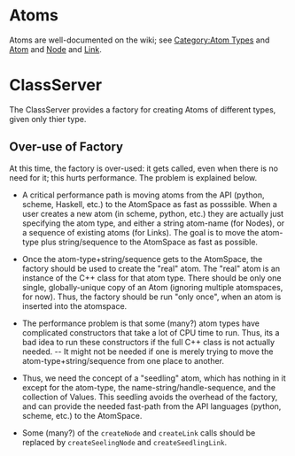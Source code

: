 
Atoms
=====
Atoms are well-documented on the wiki; see
[Category:Atom Types](http://wiki.opencog.org/w/Category:Atom_Types)
and [Atom](http://wiki.opencog.org/w/Atom)
and [Node](http://wiki.opencog.org/w/Node)
and [Link](http://wiki.opencog.org/w/Link).

ClassServer
===========
The ClassServer provides a factory for creating Atoms of different
types, given only thier type.

Over-use of Factory
--------------------
At this time, the factory is over-used: it gets called, even when there
is no need for it; this hurts performance. The problem is explained
below.

* A critical performance path is moving atoms from the API (python,
  scheme, Haskell, etc.) to the AtomSpace as fast as posssible. When a
  user creates a new atom (in scheme, python, etc.) they are actually
  just specifying the atom type, and either a string atom-name (for
  Nodes), or a sequence of existing atoms (for Links). The goal is to
  move the atom-type plus string/sequence to the AtomSpace as fast as
  possible.

* Once the atom-type+string/sequence gets to the AtomSpace, the factory
  should be used to create the "real" atom.  The "real" atom is an
  instance of the C++ class for that atom type.  There should be only
  one single, globally-unique copy of an Atom (ignoring multiple
  atomspaces, for now).  Thus, the factory should be run "only once",
  when an atom is inserted into the atomspace.

* The performance problem is that some (many?) atom types have
  complicated constructors that take a lot of CPU time to run. Thus,
  its a bad idea to run these constructors if the full C++ class is
  not actually needed. -- It might not be needed if one is merely
  trying to move the atom-type+string/sequence from one place to
  another.

* Thus, we need the concept of a "seedling" atom, which has nothing in
  it except for the atom-type, the name-string/handle-sequence, and
  the collection of Values.  This seedling avoids the overhead of the
  factory, and can provide the needed fast-path from the API languages
  (python, scheme, etc.) to the AtomSpace.

* Some (many?) of the `createNode` and `createLink` calls should be
  replaced by `createSeelingNode` and `createSeedlingLink`.
